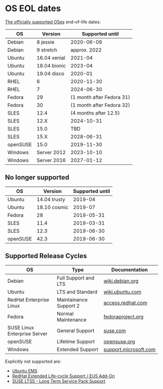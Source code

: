 # OS EOL dates <a id="os-eol-dates"></a>

[The officially supported OSes](https://icinga.com/support/support-details/)
end-of-life dates:

OS       | Version      | Supported until
---------|--------------|--------------------------
Debian   | 8 jessie     | 2020-06-06
Debian   | 9 stretch    | approx. 2022
Ubuntu   | 16.04 xenial | 2021-04
Ubuntu   | 18.04 bionic | 2023-04
Ubuntu   | 19.04 disco  | 2020-01
RHEL     | 6            | 2020-11-30
RHEL     | 7            | 2024-06-30
Fedora   | 29           | (1 month after Fedora 31)
Fedora   | 30           | (1 month after Fedora 32)
SLES     | 12.4         | (4 months after 12.5)
SLES     | 12.X         | 2024-10-31
SLES     | 15.0         | TBD
SLES     | 15.X         | 2028-06-31
openSUSE | 15.0         | 2019-11-30
Windows  | Server 2012  | 2023-10-10
Windows  | Server 2016  | 2027-01-12

## No longer supported

OS       | Version      | Supported until
---------|--------------|--------------------------
Ubuntu   | 14.04 trusty | 2019-04
Ubuntu   | 18.10 cosmic | 2019-07
Fedora   | 28           | 2019-05-31
SLES     | 11.4         | 2019-03-31
SLES     | 12.3         | 2019-06-30
openSUSE | 42.3         | 2019-06-30

## Supported Release Cycles

OS                           | Type                   | Documentation
-----------------------------|------------------------|---------------------------------------------------------------------------------------------------
Debian                       | Full Support and LTS   | [wiki.debian.org](https://wiki.debian.org/DebianReleases#Production_Releases)
Ubuntu                       | LTS and Standard       | [wiki.ubuntu.com](https://wiki.ubuntu.com/Releases)
RedHat Enterprise Linux      | Maintainance Support 2 | [access.redhat.com](https://access.redhat.com/support/policy/updates/errata#Life_Cycle_Dates)
Fedora                       | Normal Maintenance     | [fedoraproject.org](https://fedoraproject.org/wiki/Fedora_Release_Life_Cycle#Maintenance_Schedule)
SUSE Linux Enterprise Server | General Support        | [suse.com](https://www.suse.com/lifecycle/)
openSUSE                     | Lifetime Support       | [opensuse.org](https://en.opensuse.org/Lifetime)
Windows                      | Extended Support       | [support.microsoft.com](https://support.microsoft.com/en-us/lifecycle/search/1163)

Explicitly not supported are:
* [Ubuntu EMS](https://www.ubuntu.com/esm)
* [RedHat Extended Life-cycle Support / EUS Add-On](https://access.redhat.com/solutions/22763)
* [SUSE LTSS - Long Term Service Pack Support](https://www.suse.com/de-de/products/long-term-service-pack-support/)

